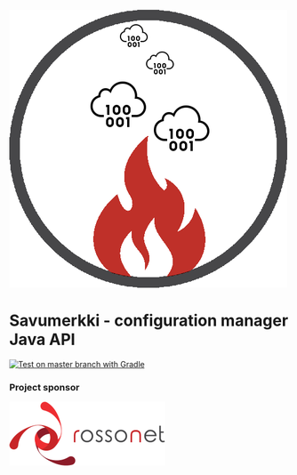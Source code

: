 [![Savumerkki Logo](https://raw.githubusercontent.com/rossonet/images/main/artwork/apps/savumerkki.png)](https://github.com/rossonet/Savumerkki)

# Savumerkki - configuration manager Java API

[![Test on master branch with Gradle](https://github.com/rossonet/TemplateCommons/actions/workflows/test-on-master-with-gradle.yml/badge.svg)](https://github.com/rossonet/TemplateCommons/actions/workflows/test-on-master-with-gradle.yml)



### Project sponsor 

[![Rossonet s.c.a r.l.](https://raw.githubusercontent.com/rossonet/images/main/artwork/rossonet-logo/png/rossonet-logo_280_115.png)](https://www.rossonet.net)


